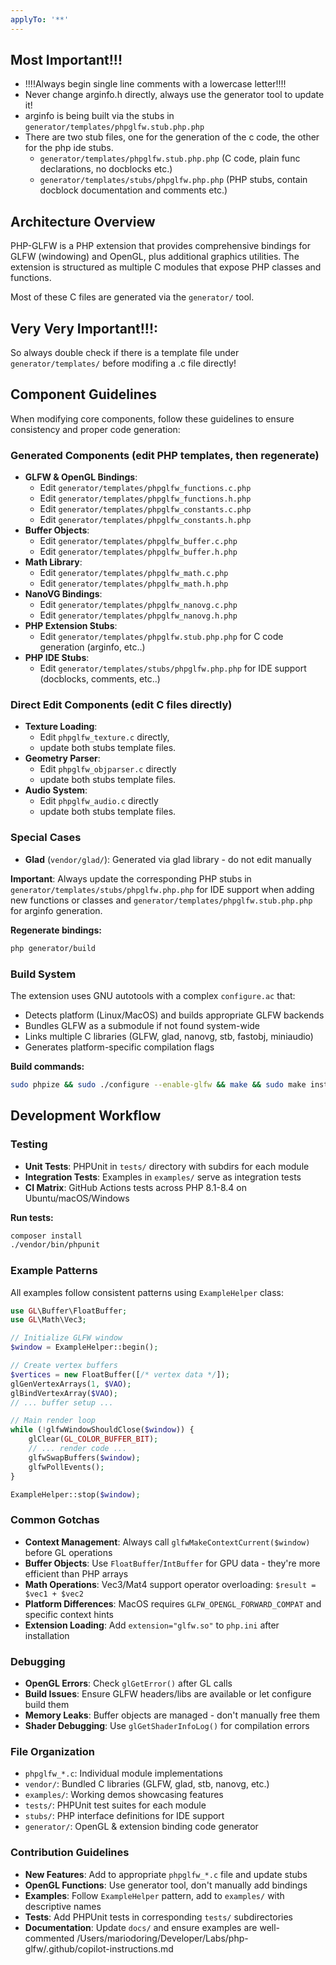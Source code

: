 ```yaml
---
applyTo: '**'
---
```


## Most Important!!!

 - !!!!Always begin single line comments with a lowercase letter!!!!
 - Never change arginfo.h directly, always use the generator tool to update it!
 - arginfo is being built via the stubs in `generator/templates/phpglfw.stub.php.php`
 - There are two stub files, one for the generation of the c code, the other for the php ide stubs.
   - `generator/templates/phpglfw.stub.php.php` (C code, plain func declarations, no docblocks etc.)
   - `generator/templates/stubs/phpglfw.php.php` (PHP stubs, contain docblock documentation and comments etc.)

## Architecture Overview

PHP-GLFW is a PHP extension that provides comprehensive bindings for GLFW (windowing) and OpenGL, plus additional graphics utilities. The extension is structured as multiple C modules that expose PHP classes and functions.

Most of these C files are generated via the `generator/` tool.

## Very Very Important!!!:

So always double check if there is a template file under `generator/templates/` before modifing a .c file directly!

## Component Guidelines

When modifying core components, follow these guidelines to ensure consistency and proper code generation:

### Generated Components (edit PHP templates, then regenerate)

 - **GLFW & OpenGL Bindings**: 
    - Edit `generator/templates/phpglfw_functions.c.php` 
    - Edit `generator/templates/phpglfw_functions.h.php`
    - Edit `generator/templates/phpglfw_constants.c.php` 
    - Edit `generator/templates/phpglfw_constants.h.php`
 - **Buffer Objects**: 
    - Edit `generator/templates/phpglfw_buffer.c.php` 
    - Edit `generator/templates/phpglfw_buffer.h.php`
 - **Math Library**:
    - Edit `generator/templates/phpglfw_math.c.php` 
    - Edit `generator/templates/phpglfw_math.h.php`
 - **NanoVG Bindings**:
    - Edit `generator/templates/phpglfw_nanovg.c.php` 
    - Edit `generator/templates/phpglfw_nanovg.h.php`
 - **PHP Extension Stubs**:
    - Edit `generator/templates/phpglfw.stub.php.php` for C code generation (arginfo, etc..)
 - **PHP IDE Stubs**:
    - Edit `generator/templates/stubs/phpglfw.php.php` for IDE support (docblocks, comments, etc..)

### Direct Edit Components (edit C files directly)

- **Texture Loading**: 
    - Edit `phpglfw_texture.c` directly, 
    - update both stubs template files. 
- **Geometry Parser**: 
    - Edit `phpglfw_objparser.c` directly
    - update both stubs template files.
- **Audio System**:
    - Edit `phpglfw_audio.c` directly
    - update both stubs template files.

### Special Cases
- **Glad** (`vendor/glad/`): Generated via glad library - do not edit manually

**Important**: Always update the corresponding PHP stubs in `generator/templates/stubs/phpglfw.php.php` for IDE support when adding new functions or classes and `generator/templates/phpglfw.stub.php.php` for arginfo generation.

**Regenerate bindings:**
```bash
php generator/build
```

### Build System

The extension uses GNU autotools with a complex `configure.ac` that:
- Detects platform (Linux/MacOS) and builds appropriate GLFW backends
- Bundles GLFW as a submodule if not found system-wide
- Links multiple C libraries (GLFW, glad, nanovg, stb, fastobj, miniaudio)
- Generates platform-specific compilation flags

**Build commands:**
```bash
sudo phpize && sudo ./configure --enable-glfw && make && sudo make install
```

## Development Workflow

### Testing

- **Unit Tests**: PHPUnit in `tests/` directory with subdirs for each module
- **Integration Tests**: Examples in `examples/` serve as integration tests
- **CI Matrix**: GitHub Actions tests across PHP 8.1-8.4 on Ubuntu/macOS/Windows

**Run tests:**
```bash
composer install
./vendor/bin/phpunit
```

### Example Patterns

All examples follow consistent patterns using `ExampleHelper` class:

```php
use GL\Buffer\FloatBuffer;
use GL\Math\Vec3;

// Initialize GLFW window
$window = ExampleHelper::begin();

// Create vertex buffers
$vertices = new FloatBuffer([/* vertex data */]);
glGenVertexArrays(1, $VAO);
glBindVertexArray($VAO);
// ... buffer setup ...

// Main render loop
while (!glfwWindowShouldClose($window)) {
    glClear(GL_COLOR_BUFFER_BIT);
    // ... render code ...
    glfwSwapBuffers($window);
    glfwPollEvents();
}

ExampleHelper::stop($window);
```

### Common Gotchas

- **Context Management**: Always call `glfwMakeContextCurrent($window)` before GL operations
- **Buffer Objects**: Use `FloatBuffer`/`IntBuffer` for GPU data - they're more efficient than PHP arrays
- **Math Operations**: Vec3/Mat4 support operator overloading: `$result = $vec1 + $vec2`
- **Platform Differences**: MacOS requires `GLFW_OPENGL_FORWARD_COMPAT` and specific context hints
- **Extension Loading**: Add `extension="glfw.so"` to `php.ini` after installation

### Debugging

- **OpenGL Errors**: Check `glGetError()` after GL calls
- **Build Issues**: Ensure GLFW headers/libs are available or let configure build them
- **Memory Leaks**: Buffer objects are managed - don't manually free them
- **Shader Debugging**: Use `glGetShaderInfoLog()` for compilation errors

### File Organization

- `phpglfw_*.c`: Individual module implementations
- `vendor/`: Bundled C libraries (GLFW, glad, stb, nanovg, etc.)
- `examples/`: Working demos showcasing features
- `tests/`: PHPUnit test suites for each module
- `stubs/`: PHP interface definitions for IDE support
- `generator/`: OpenGL & extension binding code generator

### Contribution Guidelines

- **New Features**: Add to appropriate `phpglfw_*.c` file and update stubs
- **OpenGL Functions**: Use generator tool, don't manually add bindings
- **Examples**: Follow `ExampleHelper` pattern, add to `examples/` with descriptive names
- **Tests**: Add PHPUnit tests in corresponding `tests/` subdirectories
- **Documentation**: Update `docs/` and ensure examples are well-commented</content>
<parameter name="filePath">/Users/mariodoring/Developer/Labs/php-glfw/.github/copilot-instructions.md